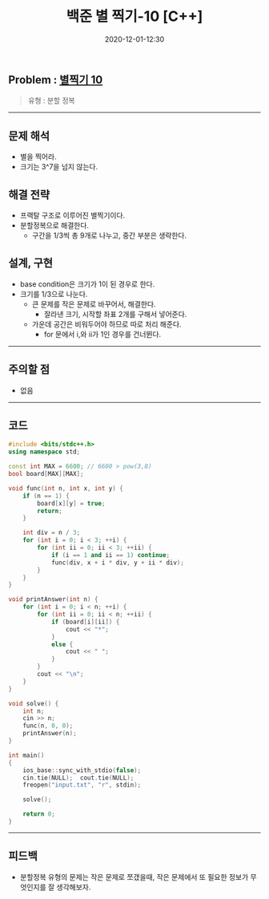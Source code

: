 ﻿---
title: 백준 별 찍기-10 [C++]
date: 2020-12-01-12:30
categories:
- PS

tags:
- baekjoon
- PS
- Problem Solve
- Recursive
- Divide and conquer

---

## Problem : [별찍기 10](https://www.acmicpc.net/problem/2447)
> 유형 : 분할 정복

---

 
## 문제 해석
* 별을 찍어라.
* 크기는 3^7을 넘지 않는다.

## 해결 전략
* 프랙탈 구조로 이루어진 별찍기이다.
* 분할정복으로 해결한다.
  * 구간을 1/3씩 총 9개로 나누고, 중간 부분은 생략한다.

## 설계, 구현
* base condition은 크기가 1이 된 경우로 한다.
* 크기를 1/3으로 나눈다.
  * 큰 문제를 작은 문제로 바꾸어서, 해결한다.
	* 잘라낸 크기, 시작할 좌표 2개를 구해서 넣어준다.
  * 가운데 공간은 비워두어야 하므로 따로 처리 해준다.
	* for 문에서 i,와 ii가 1인 경우를 건너뛴다.

---

## 주의할 점
* 없음

---

## 코드

```c++
#include <bits/stdc++.h>
using namespace std;

const int MAX = 6600; // 6600 > pow(3,8)
bool board[MAX][MAX];

void func(int n, int x, int y) {
    if (n == 1) {
        board[x][y] = true;
        return;
    }

    int div = n / 3;
    for (int i = 0; i < 3; ++i) {
        for (int ii = 0; ii < 3; ++ii) {
            if (i == 1 and ii == 1) continue;
            func(div, x + i * div, y + ii * div);
        }
    }
}

void printAnswer(int n) {
    for (int i = 0; i < n; ++i) {
        for (int ii = 0; ii < n; ++ii) {
            if (board[i][ii]) {
                cout << "*";
            }
            else {
                cout << " ";
            }
        }
        cout << "\n";
    }
}

void solve() {
    int n;
    cin >> n;
    func(n, 0, 0);
    printAnswer(n);
}

int main()
{
    ios_base::sync_with_stdio(false);
    cin.tie(NULL);  cout.tie(NULL);
    freopen("input.txt", "r", stdin);

    solve();

    return 0;
}
```


---

## 피드백
* 분할정복 유형의 문제는 작은 문제로 쪼갰을때, 작은 문제에서 또 필요한 정보가 무엇인지를 잘 생각해보자.